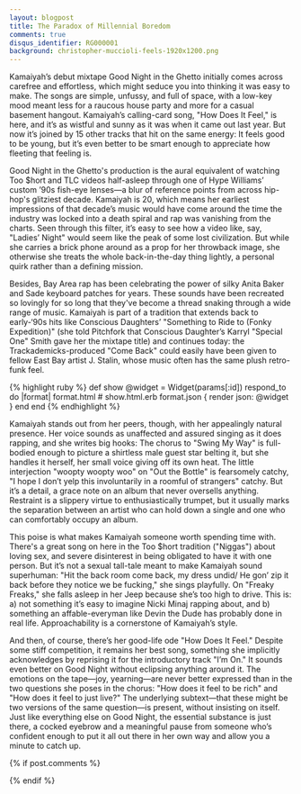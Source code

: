 ```yaml
---
layout: blogpost
title: The Paradox of Millennial Boredom
comments: true
disqus_identifier: RG000001
background: christopher-muccioli-feels-1920x1200.png
---
```


Kamaiyah’s debut mixtape Good Night in the Ghetto initially comes across carefree and effortless, which might seduce you into thinking it was easy to make. The songs are simple, unfussy, and full of space, with a low-key mood meant less for a raucous house party and more for a casual basement hangout. Kamaiyah’s calling-card song, "How Does It Feel," is here, and it’s as wistful and sunny as it was when it came out last year. But now it’s joined by 15 other tracks that hit on the same energy: It feels good to be young, but it’s even better to be smart enough to appreciate how fleeting that feeling is.

Good Night in the Ghetto's production is the aural equivalent of watching Too $hort and TLC videos half-asleep through one of Hype Williams’ custom ’90s fish-eye lenses—a blur of reference points from across hip-hop's glitziest decade. Kamaiyah is 20, which means her earliest impressions of that decade’s music would have come around the time the industry was locked into a death spiral and rap was vanishing from the charts. Seen through this filter, it’s easy to see how a video like, say, "Ladies’ Night" would seem like the peak of some lost civilization. But while she carries a brick phone around as a prop for her throwback image, she otherwise she treats the whole back-in-the-day thing lightly, a personal quirk rather than a defining mission.

Besides, Bay Area rap has been celebrating the power of silky Anita Baker and Sade keyboard patches for years. These sounds have been recreated so lovingly for so long that they've become a thread snaking through a wide range of music. Kamaiyah is part of a tradition that extends back to early-‘90s hits like Conscious Daughters’ "Something to Ride to (Fonky Expedition)" (she told Pitchfork that Conscious Daughter’s Karryl "Special One" Smith gave her the mixtape title) and continues today: the Trackademicks-produced "Come Back" could easily have been given to fellow East Bay artist J. Stalin, whose music often has the same plush retro-funk feel.

{% highlight ruby %}
def show
  @widget = Widget(params[:id])
  respond_to do |format|
    format.html # show.html.erb
    format.json { render json: @widget }
  end
end
{% endhighlight %}

Kamaiyah stands out from her peers, though, with her appealingly natural presence. Her voice sounds as unaffected and assured singing as it does rapping, and she writes big hooks: The chorus to "Swing My Way" is full-bodied enough to picture a shirtless male guest star belting it, but she handles it herself, her small voice giving off its own heat. The little interjection "woopty woopty woo" on "Out the Bottle" is fearsomely catchy, "I hope I don’t yelp this involuntarily in a roomful of strangers" catchy. But it’s a detail, a grace note on an album that never oversells anything. Restraint is a slippery virtue to enthusiastically trumpet, but it usually marks the separation between an artist who can hold down a single and one who can comfortably occupy an album.

This poise is what makes Kamaiyah someone worth spending time with. There's a great song on here in the Too $hort tradition ("Niggas") about loving sex, and severe disinterest in being obligated to have it with one person. But it’s not a sexual tall-tale meant to make Kamaiyah sound superhuman: "Hit the back room come back, my dress undid/ He gon’ zip it back before they notice we be fucking," she sings playfully. On "Freaky Freaks," she falls asleep in her Jeep because she’s too high to drive. This is: a) not something it’s easy to imagine Nicki Minaj rapping about, and b) something an affable-everyman like Devin the Dude has probably done in real life. Approachability is a cornerstone of Kamaiyah’s style.

And then, of course, there’s her good-life ode "How Does It Feel." Despite some stiff competition, it remains her best song, something she implicitly acknowledges by reprising it for the introductory track "I’m On." It sounds even better on Good Night without eclipsing anything around it. The emotions on the tape—joy, yearning—are never better expressed than in the two questions she poses in the chorus: "How does it feel to be rich" and "How does it  feel to just live?" The underlying subtext—that these might be two versions of the same question—is present, without insisting on itself. Just like everything else on Good Night, the essential substance is just there, a cocked eyebrow and a meaningful pause from someone who’s confident enough to put it all out there in her own way and allow you a minute to catch up.

{% if post.comments %}


{% endif %}
